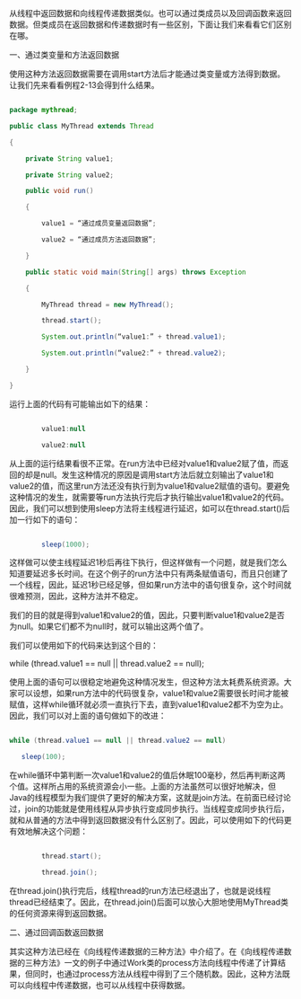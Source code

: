 从线程中返回数据和向线程传递数据类似。也可以通过类成员以及回调函数来返回数据。但类成员在返回数据和传递数据时有一些区别，下面让我们来看看它们区别在哪。
一、通过类变量和方法返回数据
使用这种方法返回数据需要在调用start方法后才能通过类变量或方法得到数据。让我们先来看看例程2-13会得到什么结果。
```java  
package mythread;  
public class MyThread extends Thread  
{  
    private String value1;  
    private String value2;  
    public void run()  
    {  
        value1 = “通过成员变量返回数据”;  
        value2 = “通过成员方法返回数据”;  
    }  
    public static void main(String[] args) throws Exception  
    {  
        MyThread thread = new MyThread();  
        thread.start();  
        System.out.println(“value1:” + thread.value1);  
        System.out.println(“value2:” + thread.value2);  
    }  
}  
```
运行上面的代码有可能输出如下的结果：
```java  
		value1:null
		value2:null
```
从上面的运行结果看很不正常。在run方法中已经对value1和value2赋了值，而返回的却是null。发生这种情况的原因是调用start方法后就立刻输出了value1和value2的值，而这里run方法还没有执行到为value1和value2赋值的语句。要避免这种情况的发生，就需要等run方法执行完后才执行输出value1和value2的代码。因此，我们可以想到使用sleep方法将主线程进行延迟，如可以在thread.start()后加一行如下的语句：
```java  
		sleep(1000);
```
这样做可以使主线程延迟1秒后再往下执行，但这样做有一个问题，就是我们怎么知道要延迟多长时间。在这个例子的run方法中只有两条赋值语句，而且只创建了一个线程，因此，延迟1秒已经足够，但如果run方法中的语句很复杂，这个时间就很难预测，因此，这种方法并不稳定。
我们的目的就是得到value1和value2的值，因此，只要判断value1和value2是否为null。如果它们都不为null时，就可以输出这两个值了。
我们可以使用如下的代码来达到这个目的：
while (thread.value1 == null || thread.value2 == null); 
使用上面的语句可以很稳定地避免这种情况发生，但这种方法太耗费系统资源。大家可以设想，如果run方法中的代码很复杂，value1和value2需要很长时间才能被赋值，这样while循环就必须一直执行下去，直到value1和value2都不为空为止。因此，我们可以对上面的语句做如下的改进：
```java  
while (thread.value1 == null || thread.value2 == null)  
   sleep(100); 
```
在while循环中第判断一次value1和value2的值后休眠100毫秒，然后再判断这两个值。这样所占用的系统资源会小一些。上面的方法虽然可以很好地解决，但Java的线程模型为我们提供了更好的解决方案，这就是join方法。在前面已经讨论过，join的功能就是使用线程从异步执行变成同步执行。当线程变成同步执行后，就和从普通的方法中得到返回数据没有什么区别了。因此，可以使用如下的代码更有效地解决这个问题：
```java  
		thread.start();
		thread.join();
```
在thread.join()执行完后，线程thread的run方法已经退出了，也就是说线程thread已经结束了。因此，在thread.join()后面可以放心大胆地使用MyThread类的任何资源来得到返回数据。 
二、通过回调函数返回数据
其实这种方法已经在《向线程传递数据的三种方法》中介绍了。在《向线程传递数据的三种方法》一文的例子中通过Work类的process方法向线程中传递了计算结果，但同时，也通过process方法从线程中得到了三个随机数。因此，这种方法既可以向线程中传递数据，也可以从线程中获得数据。
